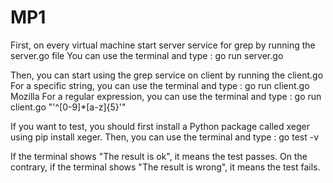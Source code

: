 # MP1
First, on every virtual machine start server service for grep by running the server.go file
You can use the terminal and type : go run server.go

Then, you can start using the grep service on client by running the client.go
For a specific string, you can use the terminal and type : go run client.go Mozilla 
For a regular expression, you can use the terminal and type : go run client.go "'^[0-9]*[a-z]{5}'"

If you want to test, you should first install a Python package called xeger using pip install xeger.
Then, you can use the terminal and type : go test -v

If the terminal shows "The result is ok", it means the test passes.
On the contrary, if the terminal shows "The result is wrong", it means the test fails.
